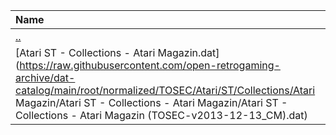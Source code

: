|Name|Size|
|:---|---:|
|[..](../index.html)|DIR|
|[Atari ST - Collections - Atari Magazin.dat](https://raw.githubusercontent.com/open-retrogaming-archive/dat-catalog/main/root/normalized/TOSEC/Atari/ST/Collections/Atari Magazin/Atari ST - Collections - Atari Magazin/Atari ST - Collections - Atari Magazin (TOSEC-v2013-12-13_CM).dat)|37080|
